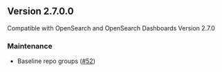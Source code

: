## Version 2.7.0.0

Compatible with OpenSearch and OpenSearch Dashboards Version 2.7.0

### Maintenance

- Baseline repo groups ([#52](https://github.com/opensearch-project/dashboards-query-workbench/pull/52))

